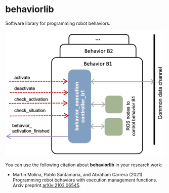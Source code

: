 # behaviorlib

Software library for programming robot behaviors.

<a href="https://github.com/cvar-upm/behaviorlib/raw/main/doc/ros_node.png">
       <img src="https://github.com/cvar-upm/behaviorlib/raw/main/doc/ros_node.png" width=600>
   </a>


You can use the following citation about **behaviorlib** in your research work:

- Martin  Molina,  Pablo  Santamaria,  and  Abraham  Carrera (2021). Programming  robot  behaviors  with  execution  management  functions.  Arxiv  preprint [arXiv:2103.06545](https://arxiv.org/abs/2103.06545).
